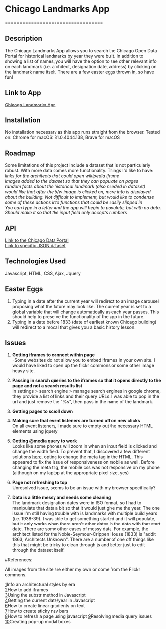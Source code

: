 # Chicago Landmarks App

==================================

## Description
The Chicago Landmarks App allows you to search the Chicago Open Data Portal for historical landmarks by year they were built. In addition to showing a list of names, you will have the option to see other relevant info on each landmark (i.e. architect, designation date, address) by clicking on the landmark name itself. There are a few easter eggs thrown in, so have fun!

## Link to App
[Chicago Landmarks App](https://btaz21.github.io/chicago-landmarks-app/)

## Installation
No installation necessary as this app runs straight from the browser.
Tested on: Chrome for macOS: 81.0.4044.138, Brave for macOS

## Roadmap
Some limitations of this project include a dataset that is not particularly robust. With more data comes more functionality. Things I'd like to have:  
*links for the architects that could open wikipedia iframe*  
*images added to the dataset so that they can populate on pages*  
*random facts about the historical landmark (also needed in dataset)*  
*would like that after the b/w image is clicked on, more info is displayed about the building. Not difficult to implement, but would like to condense some of these actions into functions that could be easily slipped in*  
*You can type in a letter and the app will begin to populate, but with no data. Should make it so that the input field only accepts numbers*  

## API
[Link to the Chicago Data Portal](https://data.cityofchicago.org/)  
[Link to specific JSON dataset](https://data.cityofchicago.org/resource/tdab-kixi.json)

## Technologies Used
Javascript, HTML, CSS, Ajax, Jquery

## Easter Eggs
1. Typing in a date after the current year will redirect to an image carousel proposing what the future may look like. The current year is set to a global variable that will change automatically as each year passes. This should help to preserve the functionality of the app in the future.
2. Typing in a date before 1833 (date of earliest known Chicago building) will redirect to a modal that gives you a basic history lesson.

## Issues

1. **Getting iframes to connect within page**  
-Some websites do not allow you to embed iframes in your own site. I would have liked to open up the flickr commons or some other image heavy site.

2. **Passing in search queries to the iframes so that it opens directly to the page and not a search results list**  
In settings > search engine > manage search engines in google chrome, they provide a list of links and their query URLs. I was able to pop in the url and just remove the "%s", then pass in the name of the landmark.

3. **Getting pages to scroll down**  

4. **Making sure that event listeners are turned off on new clicks**  
On all event listeners, I made sure to empty out the necessary HTML elements using jquery

5. **Getting @media query to work**  
Looks like some phones will zoom in when an input field is clicked and change the width field. To prevent that, I discovered a few different solutions [here](https://www.warrenchandler.com/2019/04/02/stop-iphones-from-zooming-in-on-form-fields/), opting to change the meta tag in the HTML. This appeared to fix the issue of responsiveness on mobile as well. Before changing the meta tag, the mobile css was not responsive on my phone (although on my laptop at the appropriate pixel size, yes)

6. **Page not refreshing to top**  
Unresolved issue, seems to be an issue with my browser specifically?

7. **Data is a little messy and needs some cleaning**  
The landmark designation dates were in ISO format, so I had to manipulate that data a bit so that it would just give me the year. The one issue I'm still having trouble with is landmarks with multiple build years (i.e. 1938-39). I was able to get something started and it will populate, but it only works when there aren't other dates in the data with that start date. There are some other cases of messy data. For example, the architect listed for the Noble-Seymour-Crippen House (1833) is "addit 1863, Architects Unknown". There are a number of one off things like this that might be tricky to clean through js and better just to edit through the dataset itself.


#References:

All images from the site are either my own or come from the Flickr commons.

[1](http://www.phmc.state.pa.us/portal/communities/architecture/styles/mid-19th-century.html)Info an architectural styles by era   
[2](https://developer.mozilla.org/en-US/docs/Web/HTML/Element/iframe)How to add iframes  
[3](https://www.w3schools.com/jsref/jsref_substr.asp)Using the substr method in Javascript    
[4](https://www.w3schools.com/jsref/jsref_getfullyear.asp?fbclid=IwAR0v4yMWMQdQ1tdPREJu5CuJwlLbKPcXRccymrBMOzEZ12Kx1hQ9BrbxZ5I)Getting the current date/year in Javascript   
[6](https://w3bits.com/rainbow-text/)How to create linear gradients on text  
[7](https://www.youtube.com/watch?v=N6bqSR1oLlc)How to create sticky nav bars  
[8](https://stackoverflow.com/questions/29884654/button-that-refreshes-the-page-on-click)How to refresh a page using javascript
[9](https://stackoverflow.com/questions/17344339/media-query-not-working-in-mobile-works-fine-in-chrome)Resolving media query issues  
[10](https://sabe.io/tutorials/how-to-create-modal-popup-box)Creating pop-up modal boxes  
